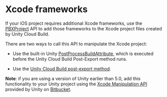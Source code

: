 # Xcode frameworks

If your iOS project requires additional Xcode frameworks, use the [PBXProject](ScriptRef:iOS.Xcode.PBXProject-ctor.html) API to add those frameworks to the Xcode project files created by Unity Cloud Build.

There are two ways to call this API to manipulate the Xcode project:

* Use the built-in Unity [PostProcessBuildAttribute](ScriptRef:Callbacks.PostProcessBuildAttribute.html), which is executed before the Unity Cloud Build Post-Export method runs.

* Use the [Unity Cloud Build post-export method](UnityCloudBuildPreAndPostExportMethods).

**Note**: if you are using a version of Unity earlier than 5.0, add this functionality to your Unity project using the [Xcode Manipulation API](https://bitbucket.org/Unity-Technologies/xcodeapi) provided by Unity on [Bitbucket](https://bitbucket.org/Unity-Technologies/xcodeapi).